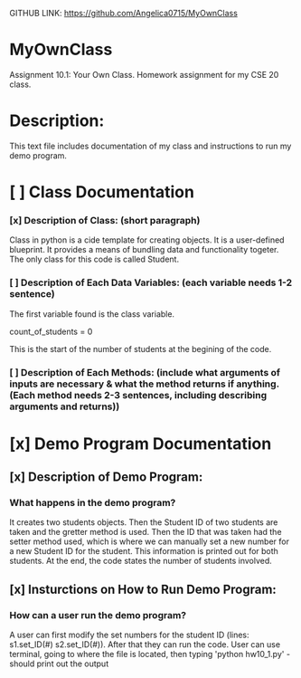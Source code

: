 GITHUB LINK: https://github.com/Angelica0715/MyOwnClass

# MyOwnClass
Assignment 10.1: Your Own Class. Homework assignment for my CSE 20 class.

# Description: 
This text file includes documentation 
of my class and instructions to run my demo program.

# [ ] Class Documentation

### [x] Description of Class: (short paragraph)

Class in python is a cide template for creating objects. It is a user-defined blueprint. It provides a means of bundling data and functionality togeter. The only class for this code is called Student.


### [ ] Description of Each Data Variables: (each variable needs 1-2 sentence)

The first variable found is the class variable.

count_of_students = 0

This is the start of the number of students at the begining of the code.


### [ ] Description of Each Methods: (include what arguments of inputs are necessary & what the method returns if anything. (Each method needs 2-3 sentences, including describing arguments and returns))



# [x] Demo Program Documentation

## [x] Description of Demo Program: 

### What happens in the demo program? 

It creates two students objects. Then the Student ID of two students are taken and the gretter method is used. Then the ID that was taken had the setter method used, which is where we can manually set a new number for a new Student ID for the student. This information is printed out for both students. At the end, the code states the number of students involved.

## [x] Insturctions on How to Run Demo Program:

### How can a user run the demo program?

A user can first modify the set numbers for the student ID (lines: s1.set_ID(#) s2.set_ID(#)). After that they can run the code. User can use terminal, going to where the file is located, then typing 'python hw10_1.py' - should print out the output

